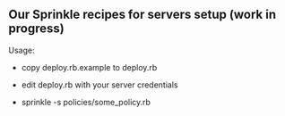 ## Our Sprinkle recipes for servers setup (work in progress)

Usage:

* copy deploy.rb.example to deploy.rb
* edit deploy.rb with your server credentials

* sprinkle -s policies/some_policy.rb